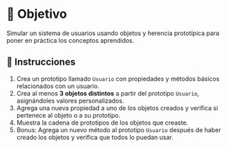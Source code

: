# 🎯 Objetivo
Simular un sistema de usuarios usando objetos y herencia prototípica para poner en práctica los conceptos aprendidos.

## 📝 Instrucciones

1. Crea un prototipo llamado `Usuario` con propiedades y métodos básicos relacionados con un usuario.
2. Crea al menos **3 objetos distintos** a partir del prototipo `Usuario`, asignándoles valores personalizados.
3. Agrega una nueva propiedad a uno de los objetos creados y verifica si pertenece al objeto o a su prototipo.
4. Muestra la cadena de prototipos de los objetos que creaste.
5. Bonus: Agrega un nuevo método al prototipo `Usuario` después de haber creado los objetos y verifica que todos lo puedan usar.